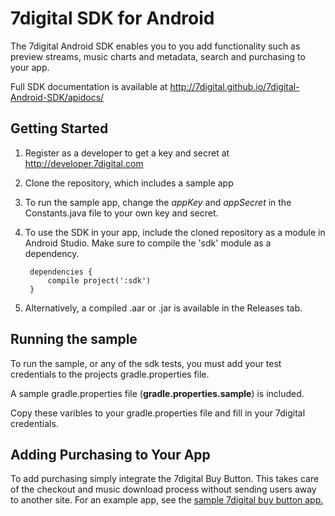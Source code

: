# 7digital SDK for Android #

The 7digital Android SDK enables you to you add functionality such as preview streams, music charts and metadata, search and purchasing to your app.

Full SDK documentation is available at http://7digital.github.io/7digital-Android-SDK/apidocs/

## Getting Started ##

1. Register as a developer to get a key and secret at http://developer.7digital.com

2. Clone the repository, which includes a sample app

3. To run the sample app, change the _appKey_ and _appSecret_ in the Constants.java file to your own key and secret.

4. To use the SDK in your app, include the cloned repository as a module in Android Studio. Make sure to compile the 'sdk' module as a dependency.

		dependencies {
			compile project(':sdk')
		}

5. Alternatively, a compiled .aar or .jar is available in the Releases tab.

 
## Running the sample ##

To run the sample, or any of the sdk tests, you must add your test credentials to the projects gradle.properties file.

A sample gradle.properties file (**gradle.properties.sample**)
 is included.
 
 Copy these varibles to your gradle.properties file and fill in your 7digital credentials.
 
## Adding Purchasing to Your App ##

To add purchasing simply integrate the 7digital Buy Button. This takes care of the checkout and music download process without sending users away to another site. For an example app, see the [sample 7digital buy button app.](https://github.com/7digital/7digital-android-buy-button-demo)








